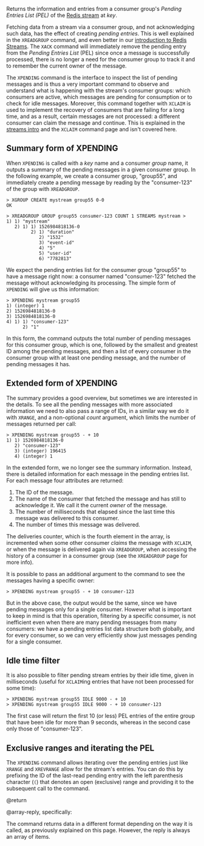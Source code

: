 Returns the information and entries from a consumer group's *Pending Entries List (PEL)* of the [Redis stream](/docs/data-types/streams) at _key_.

Fetching data from a stream via a consumer group, and not acknowledging such data, has the effect of creating *pending entries*.
This is well explained in the `XREADGROUP` command, and even better in our [introduction to Redis Streams](/topics/streams-intro).
The `XACK` command will immediately remove the pending entry from the *Pending Entries List* (PEL) since once a message is successfully processed, there is no longer a need for the consumer group to track it and to remember the current owner of the message.

The `XPENDING` command is the interface to inspect the list of pending messages and is thus a very important command to observe and understand what is happening with the stream's consumer groups: which consumers are active, which messages are pending for consumption or to check for idle messages.
Moreover, this command together with `XCLAIM` is used to implement the recovery of consumers that are failing for a long time, and as a result, certain messages are not processed: a different consumer can claim the message and continue.
This is explained in the [streams intro](/topics/streams-intro) and the `XCLAIM` command page and isn't covered here.

## Summary form of XPENDING

When `XPENDING` is called with a _key_ name and a consumer _group_ name, it outputs a summary of the pending messages in a given consumer group.
In the following example, we create a consumer group, "group55", and immediately create a pending message by reading by the "consumer-123" of the group with `XREADGROUP`.

```
> XGROUP CREATE mystream group55 0-0
OK

> XREADGROUP GROUP group55 consumer-123 COUNT 1 STREAMS mystream >
1) 1) "mystream"
   2) 1) 1) 1526984818136-0
         2) 1) "duration"
            2) "1532"
            3) "event-id"
            4) "5"
            5) "user-id"
            6) "7782813"
```

We expect the pending entries list for the consumer group "group55" to have a message right now: a consumer named "consumer-123" fetched the message without acknowledging its processing.
The simple form of `XPENDING` will give us this information:

```
> XPENDING mystream group55
1) (integer) 1
2) 1526984818136-0
3) 1526984818136-0
4) 1) 1) "consumer-123"
      2) "1"
```

In this form, the command outputs the total number of pending messages for this consumer group, which is one, followed by the smallest and greatest ID among the pending messages, and then a list of every consumer in the consumer group with at least one pending message, and the number of pending messages it has.

## Extended form of XPENDING

The summary provides a good overview, but sometimes we are interested in the details.
To see all the pending messages with more associated information we need to also pass a range of IDs, in a similar way we do it with `XRANGE`, and a non-optional _count_ argument, which limits the number of messages returned per call:

```
> XPENDING mystream group55 - + 10
1) 1) 1526984818136-0
   2) "consumer-123"
   3) (integer) 196415
   4) (integer) 1
```

In the extended form, we no longer see the summary information.
Instead, there is detailed information for each message in the pending entries list.
For each message four attributes are returned:

1. The ID of the message.
2. The name of the consumer that fetched the message and has still to acknowledge it. We call it the current *owner* of the message.
3. The number of milliseconds that elapsed since the last time this message was delivered to this consumer.
4. The number of times this message was delivered.

The deliveries counter, which is the fourth element in the array, is incremented when some other consumer *claims* the message with `XCLAIM`, or when the message is delivered again via `XREADGROUP`, when accessing the history of a consumer in a consumer group (see the `XREADGROUP` page for more info).

It is possible to pass an additional argument to the command to see the messages having a specific owner:

```
> XPENDING mystream group55 - + 10 consumer-123
```

But in the above case, the output would be the same, since we have pending messages only for a single consumer.
However what is important to keep in mind is that this operation, filtering by a specific consumer, is not inefficient even when there are many pending messages from many consumers: we have a pending entries list data structure both globally, and for every consumer, so we can very efficiently show just messages pending for a single consumer.

## Idle time filter

It is also possible to filter pending stream entries by their idle time, given in milliseconds (useful for `XCLAIM`ing entries that have not been processed for some time):

```
> XPENDING mystream group55 IDLE 9000 - + 10
> XPENDING mystream group55 IDLE 9000 - + 10 consumer-123
```

The first case will return the first 10 (or less) PEL entries of the entire group that have been idle for more than 9 seconds, whereas in the second case only those of "consumer-123".

## Exclusive ranges and iterating the PEL

The `XPENDING` command allows iterating over the pending entries just like `XRANGE` and `XREVRANGE` allow for the stream's entries.
You can do this by prefixing the ID of the last-read pending entry with the left parenthesis character (`(`) that denotes an open (exclusive) range and providing it to the subsequent call to the command.

@return

@array-reply, specifically:

The command returns data in a different format depending on the way it is called, as previously explained on this page.
However, the reply is always an array of items.
